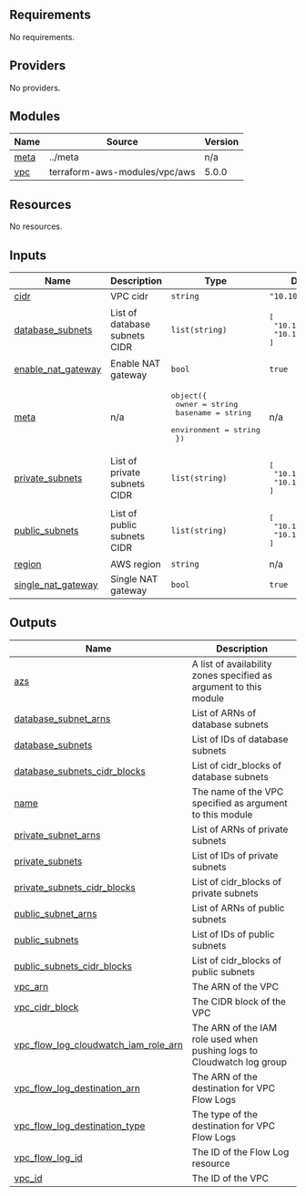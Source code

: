 <!-- BEGIN_TF_DOCS -->
## Requirements

No requirements.

## Providers

No providers.

## Modules

| Name | Source | Version |
|------|--------|---------|
| <a name="module_meta"></a> [meta](#module\_meta) | ../meta | n/a |
| <a name="module_vpc"></a> [vpc](#module\_vpc) | terraform-aws-modules/vpc/aws | 5.0.0 |

## Resources

No resources.

## Inputs

| Name | Description | Type | Default | Required |
|------|-------------|------|---------|:--------:|
| <a name="input_cidr"></a> [cidr](#input\_cidr) | VPC cidr | `string` | `"10.10.0.0/18"` | no |
| <a name="input_database_subnets"></a> [database\_subnets](#input\_database\_subnets) | List of database subnets CIDR | `list(string)` | <pre>[<br>  "10.10.32.0/21",<br>  "10.10.40.0/21"<br>]</pre> | no |
| <a name="input_enable_nat_gateway"></a> [enable\_nat\_gateway](#input\_enable\_nat\_gateway) | Enable NAT gateway | `bool` | `true` | no |
| <a name="input_meta"></a> [meta](#input\_meta) | n/a | <pre>object({<br>    owner       = string<br>    basename    = string<br>    environment = string<br>  })</pre> | n/a | yes |
| <a name="input_private_subnets"></a> [private\_subnets](#input\_private\_subnets) | List of private subnets CIDR | `list(string)` | <pre>[<br>  "10.10.16.0/21",<br>  "10.10.24.0/21"<br>]</pre> | no |
| <a name="input_public_subnets"></a> [public\_subnets](#input\_public\_subnets) | List of public subnets CIDR | `list(string)` | <pre>[<br>  "10.10.0.0/21",<br>  "10.10.8.0/21"<br>]</pre> | no |
| <a name="input_region"></a> [region](#input\_region) | AWS region | `string` | n/a | yes |
| <a name="input_single_nat_gateway"></a> [single\_nat\_gateway](#input\_single\_nat\_gateway) | Single NAT gateway | `bool` | `true` | no |

## Outputs

| Name | Description |
|------|-------------|
| <a name="output_azs"></a> [azs](#output\_azs) | A list of availability zones specified as argument to this module |
| <a name="output_database_subnet_arns"></a> [database\_subnet\_arns](#output\_database\_subnet\_arns) | List of ARNs of database subnets |
| <a name="output_database_subnets"></a> [database\_subnets](#output\_database\_subnets) | List of IDs of database subnets |
| <a name="output_database_subnets_cidr_blocks"></a> [database\_subnets\_cidr\_blocks](#output\_database\_subnets\_cidr\_blocks) | List of cidr\_blocks of database subnets |
| <a name="output_name"></a> [name](#output\_name) | The name of the VPC specified as argument to this module |
| <a name="output_private_subnet_arns"></a> [private\_subnet\_arns](#output\_private\_subnet\_arns) | List of ARNs of private subnets |
| <a name="output_private_subnets"></a> [private\_subnets](#output\_private\_subnets) | List of IDs of private subnets |
| <a name="output_private_subnets_cidr_blocks"></a> [private\_subnets\_cidr\_blocks](#output\_private\_subnets\_cidr\_blocks) | List of cidr\_blocks of private subnets |
| <a name="output_public_subnet_arns"></a> [public\_subnet\_arns](#output\_public\_subnet\_arns) | List of ARNs of public subnets |
| <a name="output_public_subnets"></a> [public\_subnets](#output\_public\_subnets) | List of IDs of public subnets |
| <a name="output_public_subnets_cidr_blocks"></a> [public\_subnets\_cidr\_blocks](#output\_public\_subnets\_cidr\_blocks) | List of cidr\_blocks of public subnets |
| <a name="output_vpc_arn"></a> [vpc\_arn](#output\_vpc\_arn) | The ARN of the VPC |
| <a name="output_vpc_cidr_block"></a> [vpc\_cidr\_block](#output\_vpc\_cidr\_block) | The CIDR block of the VPC |
| <a name="output_vpc_flow_log_cloudwatch_iam_role_arn"></a> [vpc\_flow\_log\_cloudwatch\_iam\_role\_arn](#output\_vpc\_flow\_log\_cloudwatch\_iam\_role\_arn) | The ARN of the IAM role used when pushing logs to Cloudwatch log group |
| <a name="output_vpc_flow_log_destination_arn"></a> [vpc\_flow\_log\_destination\_arn](#output\_vpc\_flow\_log\_destination\_arn) | The ARN of the destination for VPC Flow Logs |
| <a name="output_vpc_flow_log_destination_type"></a> [vpc\_flow\_log\_destination\_type](#output\_vpc\_flow\_log\_destination\_type) | The type of the destination for VPC Flow Logs |
| <a name="output_vpc_flow_log_id"></a> [vpc\_flow\_log\_id](#output\_vpc\_flow\_log\_id) | The ID of the Flow Log resource |
| <a name="output_vpc_id"></a> [vpc\_id](#output\_vpc\_id) | The ID of the VPC |
<!-- END_TF_DOCS -->